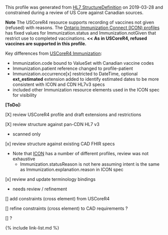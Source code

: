 <!--- Text entered into this file will appear at the top of the profiles page before the Formal Views of the profile content. -->

This profile was generated from [HL7 StructureDefinition](https://www.hl7.org/fhir/immunization.profile.json) on 2019-03-28 and constrained during a review of US Core against Canadian sources.

**Note** The USCoreR4 resource supports recording of vaccines not given (refused) with reasons.  The [Ontario Immunization Connect (ICON) profiles](https://simplifier.net/digitalhealthimmuniz/~resources?category=Profile&sortBy=RankScore_desc) has fixed values for Immunization.status and Immunization.notGiven that restrict use to completed vaccinations. **<< As in USCoreR4, refused vaccines are supported in this profile.**

Key differences from [USCoreR4 Immunization](https://build.fhir.org/ig/HL7/US-Core-R4/StructureDefinition-us-core-immunization.html):
- Immunization.code bound to ValueSet with Canadian vaccine codes
- Immunization.patient reference changed to profile-patient
- Immunization.occurrence[x] restricted to DateTime, optional **ext_estimated** extension added to identify estimated dates to be more consistent with ICON and CDN HL7v3 specs
- included other Immunization resource elements used in the ICON spec for visibility


**[ToDo]:**

[X] review USCoreR4 profile and draft extensions and restrictions

[X] review structure against pan-CDN HL7 v3
- scanned only

[x] review structure against existing CAD FHIR specs
- Note that [ICON](https://simplifier.net/digitalhealthimmuniz/~resources?category=Profile&sortBy=RankScore_desc) has a number of different profiles, review was not exhaustive
  - Immunization.statusReason is not here assuming intent is the same as Immunization.explanation.reason in ICON spec

[x] review and update terminology bindings
- needs review / refinement

[] add constraints (cross element) from USCoreR4

[] refine constraints (cross element) to CAD requirements ?

[] ?

{% include link-list.md %}
